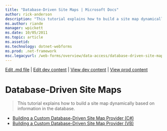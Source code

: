 ```yaml
---
title: "Database-Driven Site Maps | Microsoft Docs"
author: rick-anderson
description: "This tutorial explains how to build a site map dynamically based on information in the database."
ms.author: riande
manager: wpickett
ms.date: 10/05/2011
ms.topic: article
ms.assetid: 
ms.technology: dotnet-webforms
ms.prod: .net-framework
msc.legacyurl: /web-forms/overview/data-access/database-driven-site-maps
---
```

[Edit .md file](C:\Projects\msc\dev\Msc.Www\Web.ASP\App_Data\github\web-forms\overview\data-access\index.md) | [Edit dev content](http://www.aspdev.net/umbraco#/content/content/edit/32988) | [View dev content](http://docs.aspdev.net/tutorials/web-forms/overview/data-access/database-driven-site-maps/index.html) | [View prod content](http://www.asp.net/web-forms/overview/data-access/database-driven-site-maps)

Database-Driven Site Maps
====================
> This tutorial explains how to build a site map dynamically based on information in the database.


- [Building a Custom Database-Driven Site Map Provider (C#)](building-a-custom-database-driven-site-map-provider-cs.md)
- [Building a Custom Database-Driven Site Map Provider (VB)](building-a-custom-database-driven-site-map-provider-vb.md)